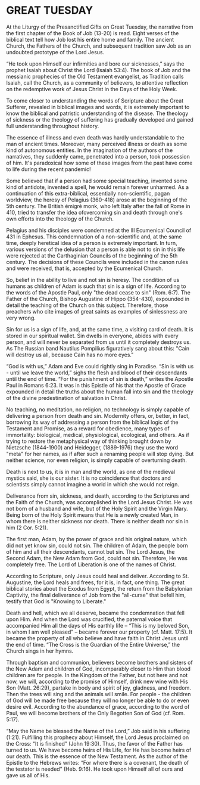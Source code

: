 # GREAT TUESDAY

At the Liturgy of the Presanctified Gifts on Great Tuesday, the narrative from the first chapter of the Book of Job (13-20) is read. Eight verses of the biblical text tell how Job lost his entire home and family. The ancient Church, the Fathers of the Church, and subsequent tradition saw Job as an undoubted prototype of the Lord Jesus.

“He took upon Himself our infirmities and bore our sicknesses,” says the prophet Isaiah about Christ the Lord (Isaiah 53:4). The book of Job and the messianic prophecies of the Old Testament evangelist, as Tradition calls Isaiah, call the Church, as a community of believers, to attentive reflection on the redemptive work of Jesus Christ in the Days of the Holy Week.

To come closer to understanding the words of Scripture about the Great Sufferer, revealed in biblical images and words, it is extremely important to know the biblical and patristic understanding of the disease. The theology of sickness or the theology of suffering has gradually developed and gained full understanding throughout history.

The essence of illness and even death was hardly understandable to the man of ancient times. Moreover, many perceived illness or death as some kind of autonomous entities. In the imagination of the authors of the narratives, they suddenly came, penetrated into a person, took possession of him. It's paradoxical how some of these images from the past have come to life during the recent pandemic!

Some believed that if a person had some special teaching, invented some kind of antidote, invented a spell, he would remain forever unharmed. As a continuation of this extra-biblical, essentially non-scientific, pagan worldview, the heresy of Pelagius (360-418) arose at the beginning of the 5th century. The British émigré monk, who left Italy after the fall of Rome in 410, tried to transfer the idea of ​​overcoming sin and death through one's own efforts into the theology of the Church.

Pelagius and his disciples were condemned at the III Ecumenical Council of 431 in Ephesus. This condemnation of a non-scientific and, at the same time, deeply heretical idea of ​​a person is extremely important. In turn, various versions of the delusion that a person is able not to sin in this life were rejected at the Carthaginian Councils of the beginning of the 5th century. The decisions of these Councils were included in the canon rules and were received, that is, accepted by the Ecumenical Church.

So, belief in the ability to live and not sin is heresy. The condition of us humans as children of Adam is such that sin is a sign of life. According to the words of the Apostle Paul, only "the dead cease to sin" (Rom. 6:7). The Father of the Church, Bishop Augustine of Hippo (354-430), expounded in detail the teaching of the Church on this subject. Therefore, those preachers who cite images of great saints as examples of sinlessness are very wrong.

Sin for us is a sign of life, and, at the same time, a visiting card of death. It is stored in our spiritual wallet. Sin dwells in everyone, abides with every person, and will never be separated from us until it completely destroys us. As The Russian band Nautilus Pompilius figuratively sang about this: "Cain will destroy us all, because Cain has no more eyes."

“God is with us,” Adam and Eve could rightly sing in Paradise. “Sin is with us - until we leave the world,” sighs the flesh and blood of their descendants until the end of time. “For the punishment of sin is death,” writes the Apostle Paul in Romans 6:23. It was in this Epistle of his that the Apostle of Grace expounded in detail the truths about the human fall into sin and the theology of the divine predestination of salvation in Christ.

No teaching, no meditation, no religion, no technology is simply capable of delivering a person from death and sin. Modernity offers, or, better, in fact, borrowing its way of addressing a person from the biblical logic of the Testament and Promise, as a reward for obedience, many types of immortality: biological, medical, physiological, ecological, and others. As if trying to restore the metaphysical way of thinking brought down by Nietzsche (1844-1900) and Heidegger, (1889-1976) they use the word "meta" for her names, as if after such a renaming people will stop dying. But neither science, nor even religion, is simply capable of overturning death.

Death is next to us, it is in man and the world, as one of the medieval mystics said, she is our sister. It is no coincidence that doctors and scientists simply cannot imagine a world in which she would not reign.

Deliverance from sin, sickness, and death, according to the Scriptures and the Faith of the Church, was accomplished in the Lord Jesus Christ. He was not born of a husband and wife, but of the Holy Spirit and the Virgin Mary. Being born of the Holy Spirit means that He is a newly created Man, in whom there is neither sickness nor death. There is neither death nor sin in him (2 Cor. 5:21).

The first man, Adam, by the power of grace and his original nature, which did not yet know sin, could not sin. The children of Adam, the people born of him and all their descendants, cannot but sin. The Lord Jesus, the Second Adam, the New Adam from God, could not sin. Therefore, He was completely free. The Lord of Liberation is one of the names of Christ.

According to Scripture, only Jesus could heal and deliver. According to St. Augustine, the Lord heals and frees, for it is, in fact, one thing. The great biblical stories about the Exodus from Egypt, the return from the Babylonian Captivity, the final deliverance of Job from the "all-curse" that befell him, testify that God is "Knowing to Liberate."

Death and hell, which we all deserve, became the condemnation that fell upon Him. And when the Lord was crucified, the paternal voice that accompanied Him all the days of His earthly life – “This is my beloved Son, in whom I am well pleased” – became forever our property (cf. Matt. 17:5). It became the property of all who believe and have faith in Christ Jesus until the end of time. “The Cross is the Guardian of the Entire Universe,” the Church sings in her hymns.

Through baptism and communion, believers become brothers and sisters of the New Adam and children of God, incomparably closer to Him than blood children are for people. In the Kingdom of the Father, but not here and not now, we will, according to the promise of Himself, drink new wine with His Son (Matt. 26:29), partake in body and spirit of joy, gladness, and freedom. Then the trees will sing and the animals will smile. For people - the children of God will be made free because they will no longer be able to do or even desire evil. According to the abundance of grace, according to the word of Paul, we will become brothers of the Only Begotten Son of God (cf. Rom. 5:17).

“May the Name be blessed the Name of the Lord,” Job said in his suffering (1:21). Fulfilling this prophecy about Himself, the Lord Jesus proclaimed on the Cross: “It is finished” (John 19:30). Thus, the favor of the Father has turned to us. We have become heirs of His Life, for He has become heirs of our death. This is the essence of the New Testament. As the author of the Epistle to the Hebrews writes: “For where there is a covenant, the death of the testator is needed” (Heb. 9:16). He took upon Himself all of ours and gave us all of His.
